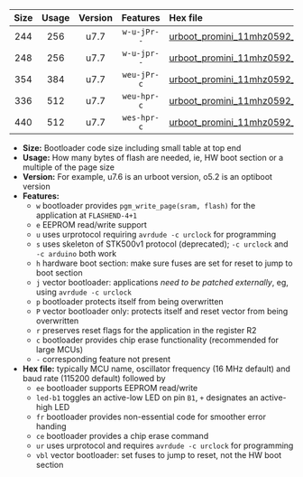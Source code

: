 |Size|Usage|Version|Features|Hex file|
|:-:|:-:|:-:|:-:|:--|
|244|256|u7.7|`w-u-jPr--`|[urboot_promini_11mhz0592_19200bps_led+b5_ur_vbl.hex](https://raw.githubusercontent.com/stefanrueger/urboot.hex/main/boards/promini/fcpu_11mhz0592/19200_bps/urboot_promini_11mhz0592_19200bps_led+b5_ur_vbl.hex)|
|248|256|u7.7|`w-u-jpr--`|[urboot_promini_11mhz0592_19200bps_led+b5_fr_ur_vbl.hex](https://raw.githubusercontent.com/stefanrueger/urboot.hex/main/boards/promini/fcpu_11mhz0592/19200_bps/urboot_promini_11mhz0592_19200bps_led+b5_fr_ur_vbl.hex)|
|354|384|u7.7|`weu-jPr-c`|[urboot_promini_11mhz0592_19200bps_ee_led+b5_fr_ce_ur_vbl.hex](https://raw.githubusercontent.com/stefanrueger/urboot.hex/main/boards/promini/fcpu_11mhz0592/19200_bps/urboot_promini_11mhz0592_19200bps_ee_led+b5_fr_ce_ur_vbl.hex)|
|336|512|u7.7|`weu-hpr-c`|[urboot_promini_11mhz0592_19200bps_ee_led+b5_fr_ce_ur.hex](https://raw.githubusercontent.com/stefanrueger/urboot.hex/main/boards/promini/fcpu_11mhz0592/19200_bps/urboot_promini_11mhz0592_19200bps_ee_led+b5_fr_ce_ur.hex)|
|440|512|u7.7|`wes-hpr-c`|[urboot_promini_11mhz0592_19200bps_ee_led+b5_fr_ce.hex](https://raw.githubusercontent.com/stefanrueger/urboot.hex/main/boards/promini/fcpu_11mhz0592/19200_bps/urboot_promini_11mhz0592_19200bps_ee_led+b5_fr_ce.hex)|

- **Size:** Bootloader code size including small table at top end
- **Usage:** How many bytes of flash are needed, ie, HW boot section or a multiple of the page size
- **Version:** For example, u7.6 is an urboot version, o5.2 is an optiboot version
- **Features:**
  + `w` bootloader provides `pgm_write_page(sram, flash)` for the application at `FLASHEND-4+1`
  + `e` EEPROM read/write support
  + `u` uses urprotocol requiring `avrdude -c urclock` for programming
  + `s` uses skeleton of STK500v1 protocol (deprecated); `-c urclock` and `-c arduino` both work
  + `h` hardware boot section: make sure fuses are set for reset to jump to boot section
  + `j` vector bootloader: applications *need to be patched externally*, eg, using `avrdude -c urclock`
  + `p` bootloader protects itself from being overwritten
  + `P` vector bootloader only: protects itself and reset vector from being overwritten
  + `r` preserves reset flags for the application in the register R2
  + `c` bootloader provides chip erase functionality (recommended for large MCUs)
  + `-` corresponding feature not present
- **Hex file:** typically MCU name, oscillator frequency (16 MHz default) and baud rate (115200 default) followed by
  + `ee` bootloader supports EEPROM read/write
  + `led-b1` toggles an active-low LED on pin `B1`, `+` designates an active-high LED
  + `fr` bootloader provides non-essential code for smoother error handing
  + `ce` bootloader provides a chip erase command
  + `ur` uses urprotocol and requires `avrdude -c urclock` for programming
  + `vbl` vector bootloader: set fuses to jump to reset, not the HW boot section
